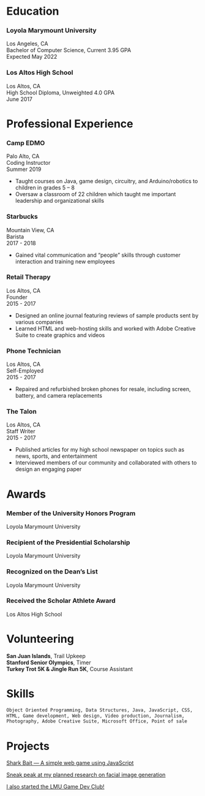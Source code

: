 # Education
 
### Loyola Marymount University
Los Angeles, CA  
Bachelor of Computer Science, Current 3.95 GPA  
Expected May 2022  

### Los Altos High School
Los Altos, CA  
High School Diploma, Unweighted 4.0 GPA  
June 2017  

# Professional Experience
 
### Camp EDMO
Palo Alto, CA  
Coding Instructor  
Summer 2019  
- Taught courses on Java, game design, circuitry, and Arduino/robotics to children in grades 5 – 8
- Oversaw a classroom of 22 children which taught me important leadership and organizational skills

### Starbucks
Mountain View, CA  
Barista  
2017 - 2018  
- Gained vital communication and “people” skills through customer interaction and training new employees

### Retail Therapy
Los Altos, CA  
Founder  
2015 - 2017  
- Designed an online journal featuring reviews of sample products sent by various companies
- Learned HTML and web-hosting skills and worked with Adobe Creative Suite to create graphics and videos

### Phone Technician
Los Altos, CA  
Self-Employed  
2015 - 2017  
- Repaired and refurbished broken phones for resale, including screen, battery, and camera replacements

### The Talon
Los Altos, CA  
Staff Writer  
2015 - 2017  
- Published articles for my high school newspaper on topics such as news, sports, and entertainment
- Interviewed members of our community and collaborated with others to design an engaging paper 

# Awards

### Member of the University Honors Program
Loyola Marymount University

### Recipient of the Presidential Scholarship
Loyola Marymount University

### Recognized on the Dean’s List
Loyola Marymount University

### Received the Scholar Athlete Award
Los Altos High School 

# Volunteering
 
**San Juan Islands**, Trail Upkeep  
**Stanford Senior Olympics**, Timer  
**Turkey Trot 5K & Jingle Run 5K**, Course Assistant  

# Skills
```markdown
Object Oriented Programming, Data Structures, Java, JavaScript, CSS,
HTML, Game development, Web design, Video production, Journalism,
Photography, Adobe Creative Suite, Microsoft Office, Point of sale
```

# Projects
[Shark Bait — A simple web game using JavaScript](https://github.com/meganmrichardson/sharkbait)  
  
[Sneak peak at my planned research on facial image generation](https://digitalcommons.lmu.edu/honors-research-and-exhibition/2019/section-02/1/)

[I also started the LMU Game Dev Club!](https://www.facebook.com/lmugamedev/)
